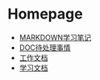 
# Homepage

- [MARKDOWN学习笔记](markdown-study.md)
- [DOC待处理事情](https://github.com/237833645/doc/projects/1)
- [工作文档](https://237833645.github.io/doc/work/index.html)
- [学习文档](https://237833645.github.io/doc/study/index.html)
